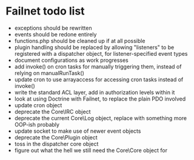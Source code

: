 # Failnet todo list

* exceptions should be rewritten
* events should be redone entirely
* functions.php should be cleaned up if at all possible
* plugin handling should be replaced by allowing "listeners" to be registered with a dispatcher object, for listener-specified event types
* document configurations as work progresses
* add invoke() on cron tasks for manually triggering them, instead of relying on manualRunTask()
* update cron to use arrayaccess for accessing cron tasks instead of invoke()
* write the standard ACL layer, add in authorization levels within it
* look at using Doctrine with Failnet, to replace the plain PDO involved
* update cron object
* deprecate the Core\IRC object
* deprecate the current Core\Log object, replace with something more OOP-ish probably
* update socket to make use of newer event objects
* deprecate the Core\Plugin object
* toss in the dispatcher core object
* figure out what the hell we still need the Core\Core object for
